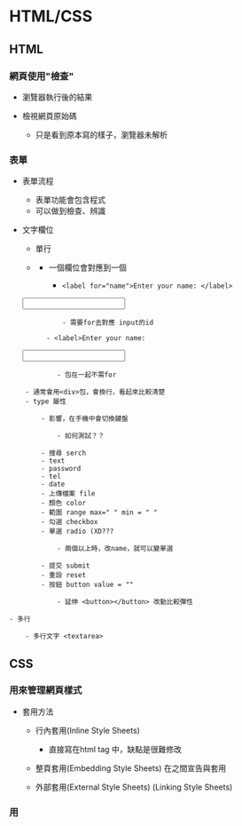 # HTML/CSS

## HTML

### 網頁使用"檢查"

- 瀏覽器執行後的結果
- 檢視網頁原始碼

	- 只是看到原本寫的樣子，瀏覽器未解析

### 表單

- 表單流程

	- 表單功能會包含程式
	- 可以做到檢查、辨識

- 文字欄位

	- 單行
	- <form input type="xxx" name="">

		- 一個欄位會對應到一個<label>

			-     <label for="name">Enter your name: </label>
    <input type="text" name="name" id="name" required>

				- 需要for去對應 input的id

			- <label>Enter your name: 
    <input type="text" name="name" id="name" required>
</label>

				- 包在一起不需for

		- 通常會用<div>包，會換行，看起來比較清楚
		- type 屬性

			- 影響，在手機中會切換鍵盤

				- 如何測試？？

			- 搜尋 serch
			- text
			- password
			- tel
			- date
			- 上傳檔案 file
			- 顏色 color
			- 範圍 range max=" " min = " "
			- 勾選 checkbox
			- 單選 radio (XD???

				- 兩個以上時，改name，就可以變單選

			- 提交 submit
			- 重設 reset
			- 按鈕 button value = ""

				- 延伸 <button></button> 改動比較彈性

	- 多行

		- 多行文字 <textarea>

## CSS

### 用來管理網頁樣式

- 套用方法

	- 行內套用(Inline Style Sheets)

		- 直接寫在html tag 中，缺點是很難修改

	- 整頁套用(Embedding Style Sheets)
在<head></head>之間宣告與套用
	- 外部套用(External Style Sheets)
(Linking Style Sheets)

### 用<style>標記，內容就被視為"樣式相關"

- p{
...樣式內容
}
- 寫在哪裡比較好？？

	- 寫在head中，因為如果寫在底下，瀏覽器會先load出html沒有外觀的樣子，在瞬間把css貼上，這樣很怪。

### 為了方便管理多個頁面，通常會將CSS寫在另一個檔案，用讀取的方式匯入樣式。

- <link rel="stylesheet" href="style.css">

### 針對特定項目更改樣式

- Class 分類

	- 使用 .xxx 來選取

- 命名規則：
名稱首字不可為數字
開頭使用一個．作為開始
可以使用中線、底線(首字也可以用)
名稱開始後可用任何數字
大小寫視為不同

### 文字相關設定，多會有繼承，子承父

### 選取器介紹

- 優先權

## 網頁設計流程 0306-15:57

### 1. 題材

- 要有自己的想法，要知道自己為什麼要做，這樣做的理由，思考切入點，

### 2. 定義功能流程

### 3. 畫面規劃

- 3-1 草圖 wireframe - 手繪最快，不要用電腦畫
- 3-2 務必把所有有超連結的地方，都驗證過一次！（點了之後會去哪，為什麼要這樣做？UX）
1. 點了要去哪？
2. 點這個目的是什麼？

	- e.g 
強化 call to action 設計使用者進行我希望他做的事

- 多頁面，建議開頭要給編號。
1-1-1 產品A清單.html
1-1-2 產品A頁面.html
1-2-1 產品B清單.html
1-2-2 產品B頁面.html

### 4. 網頁開發

*XMind: ZEN - Trial Version*